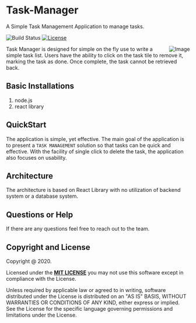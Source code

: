 # Task-Manager
A Simple Task Management Application to manage tasks.

![Build Status](https://travis-ci.org/klugjo/hexo-autolinker.svg?branch=master)
[![License][license-image]][license]

<img src="https://picsum.photos/400"
 alt="Image" title="Image for visual purpose only" align="right"/>


Task Manager is designed for simple on the fly use to write a simple task list. Users have the ability to click on the task tile to remove it, marking the task as done. Once complete, the task cannot be retrieved back.

## Basic Installations

 1. node.js
 2. react library


 ## QuickStart

The application is simple, yet effective. The main goal of the application is to present a `TASK MANAGEMENT` solution so that tasks can be quick and effective. With the facility of single click to delete the task, the application also focuses on usability.


## Architecture

The architecture is based on React Library with no utilization of backend system or a database system.


## Questions or Help

If there are any questions feel free to reach out to the team.


## Copyright and License

Copyright @ 2020.

Licensed under the **[MIT LICENSE][license]**
you may not use this software except in compliance with the License.

Unless required by applicable law or agreed to in writing, software
distributed under the License is distributed on an "AS IS" BASIS,
WITHOUT WARRANTIES OR CONDITIONS OF ANY KIND, either express or implied.
See the License for the specific language governing permissions and
limitations under the License.



[license-image]: http://img.shields.io/badge/license-Apache--2-blue.svg?style=flat
[license]: https://www.mit.edu/~amini/LICENSE.md